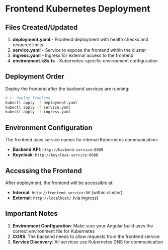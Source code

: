 # Frontend Kubernetes Deployment

## Files Created/Updated

1. **deployment.yaml** - Frontend deployment with health checks and resource limits
2. **service.yaml** - Service to expose the frontend within the cluster
3. **ingress.yaml** - Ingress for external access to the frontend
4. **environment.k8s.ts** - Kubernetes-specific environment configuration

## Deployment Order

Deploy the frontend after the backend services are running:

```bash
# 1. Deploy frontend
kubectl apply -f deployment.yaml
kubectl apply -f service.yaml
kubectl apply -f ingress.yaml
```

## Environment Configuration

The frontend uses service names for internal Kubernetes communication:
- **Backend API**: `http://backend-service:8089`
- **Keycloak**: `http://keycloak-service:8080`

## Accessing the Frontend

After deployment, the frontend will be accessible at:
- **Internal**: `http://frontend-service:80` (within cluster)
- **External**: `http://localhost/` (via ingress)

## Important Notes

1. **Environment Configuration**: Make sure your Angular build uses the correct environment file for Kubernetes
2. **CORS**: The backend needs to allow requests from the frontend service
3. **Service Discovery**: All services use Kubernetes DNS for communication








